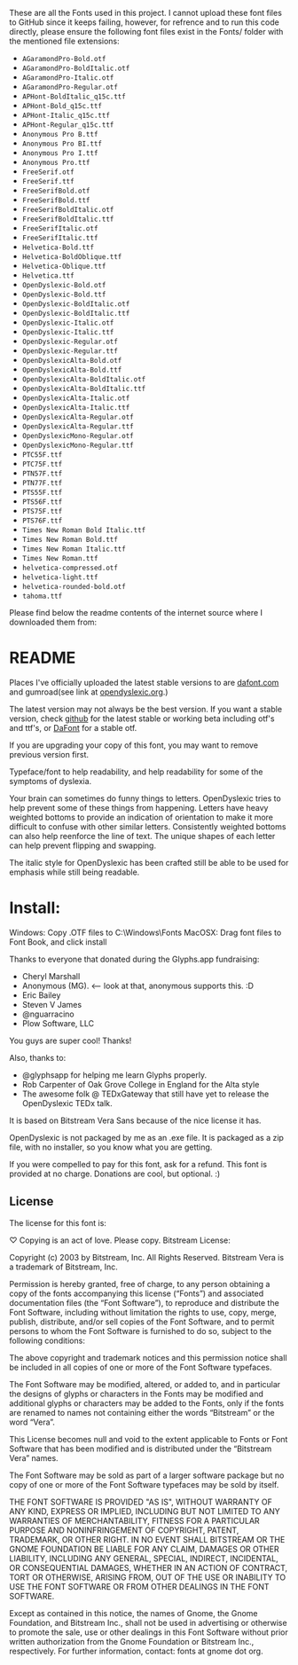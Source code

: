 These are all the Fonts used in this project. I cannot upload these font files to GitHub since it keeps failing, however, for refrence and to run this code directly, please ensure the following font files exist in the Fonts/ folder with the mentioned file extensions:
- `AGaramondPro-Bold.otf`
- `AGaramondPro-BoldItalic.otf`
- `AGaramondPro-Italic.otf`
- `AGaramondPro-Regular.otf`
- `APHont-BoldItalic_q15c.ttf`
- `APHont-Bold_q15c.ttf`
- `APHont-Italic_q15c.ttf`
- `APHont-Regular_q15c.ttf`
- `Anonymous Pro B.ttf`
- `Anonymous Pro BI.ttf`
- `Anonymous Pro I.ttf`
- `Anonymous Pro.ttf`
- `FreeSerif.otf`
- `FreeSerif.ttf`
- `FreeSerifBold.otf`
- `FreeSerifBold.ttf`
- `FreeSerifBoldItalic.otf`
- `FreeSerifBoldItalic.ttf`
- `FreeSerifItalic.otf`
- `FreeSerifItalic.ttf`
- `Helvetica-Bold.ttf`
- `Helvetica-BoldOblique.ttf`
- `Helvetica-Oblique.ttf`
- `Helvetica.ttf`
- `OpenDyslexic-Bold.otf`
- `OpenDyslexic-Bold.ttf`
- `OpenDyslexic-BoldItalic.otf`
- `OpenDyslexic-BoldItalic.ttf`
- `OpenDyslexic-Italic.otf`
- `OpenDyslexic-Italic.ttf`
- `OpenDyslexic-Regular.otf`
- `OpenDyslexic-Regular.ttf`
- `OpenDyslexicAlta-Bold.otf`
- `OpenDyslexicAlta-Bold.ttf`
- `OpenDyslexicAlta-BoldItalic.otf`
- `OpenDyslexicAlta-BoldItalic.ttf`
- `OpenDyslexicAlta-Italic.otf`
- `OpenDyslexicAlta-Italic.ttf`
- `OpenDyslexicAlta-Regular.otf`
- `OpenDyslexicAlta-Regular.ttf`
- `OpenDyslexicMono-Regular.otf`
- `OpenDyslexicMono-Regular.ttf`
- `PTC55F.ttf`
- `PTC75F.ttf`
- `PTN57F.ttf`
- `PTN77F.ttf`
- `PTS55F.ttf`
- `PTS56F.ttf`
- `PTS75F.ttf`
- `PTS76F.ttf`
- `Times New Roman Bold Italic.ttf`
- `Times New Roman Bold.ttf`
- `Times New Roman Italic.ttf`
- `Times New Roman.ttf`
- `helvetica-compressed.otf`
- `helvetica-light.ttf`
- `helvetica-rounded-bold.otf`
- `tahoma.ttf`


Please find below the readme contents of the internet source where I downloaded them from:

README
======

Places I've officially uploaded the latest stable versions to are [dafont.com](http://dafont.com/open-dyslexic.font) and gumroad(see link at [opendyslexic.org](http://opendyslexic.org).)

The latest version may not always be the best version. If you want a stable version, check [github](https://github.com/antijingoist/open-dyslexic/tags) for the latest stable or working beta including otf's and ttf's, or [DaFont](http://dafont.com/open-dyslexic.font) for a stable otf.

If you are upgrading your copy of this font, you may want to remove previous version first. 

Typeface/font to help readability, and help readability for some of the symptoms of dyslexia.

Your brain can sometimes do funny things to letters. OpenDyslexic tries to help prevent some of these things from happening. Letters have heavy weighted bottoms to provide an indication of orientation to make it more difficult to confuse with other similar letters. Consistently weighted bottoms can also help reenforce the line of text. The unique shapes of each letter can help prevent flipping and swapping.

The italic style for OpenDyslexic has been crafted still be able to be used for emphasis while still being readable. 

Install:
========
Windows: Copy .OTF files to C:\Windows\Fonts
MacOSX: Drag font files to Font Book, and click install



Thanks to everyone that donated during the Glyphs.app fundraising:

- Cheryl Marshall
- Anonymous (MG). <-- look at that, anonymous supports this. :D 
- Eric Bailey
- Steven V James
- @nguarracino
- Plow Software, LLC

You guys are super cool! Thanks!

Also, thanks to:
- @glyphsapp for helping me learn Glyphs properly. 
- Rob Carpenter of Oak Grove College in England for the Alta style
- The awesome folk @ TEDxGateway that still have yet to release the OpenDyslexic TEDx talk.

It is based on Bitstream Vera Sans because of the nice license it has. 

OpenDyslexic is not packaged by me as an .exe file. It is packaged as a zip file, with no installer,  so you know what you are getting.

If you were compelled to pay for this font, ask for a refund. This font is provided at no charge. Donations are cool, but optional. :)

License
-------
The license for this font is: 

♡ Copying is an act of love. Please copy.
Bitstream License: 

Copyright (c) 2003 by Bitstream, Inc. All Rights Reserved. Bitstream Vera is a trademark of Bitstream, Inc. 

Permission is hereby granted, free of charge, to any person obtaining a copy of the fonts accompanying this license (“Fonts”) and associated documentation files (the “Font Software”), to reproduce and distribute the Font Software, including without limitation the rights to use, copy, merge, publish, distribute, and/or sell copies of the Font Software, and to permit persons to whom the Font Software is furnished to do so, subject to the following conditions: 

The above copyright and trademark notices and this permission notice shall be included in all copies of one or more of the Font Software typefaces.

The Font Software may be modified, altered, or added to, and in particular the designs of glyphs or characters in the Fonts may be modified and additional glyphs or characters may be added to the Fonts, only if the fonts are renamed to names not containing either the words “Bitstream” or the word “Vera”.

This License becomes null and void to the extent applicable to Fonts or Font Software that has been modified and is distributed under the “Bitstream Vera” names. 

The Font Software may be sold as part of a larger software package but no copy of one or more of the Font Software typefaces may be sold by itself. 

THE FONT SOFTWARE IS PROVIDED "AS IS", WITHOUT WARRANTY OF ANY KIND, EXPRESS OR IMPLIED, INCLUDING BUT NOT LIMITED TO ANY WARRANTIES OF MERCHANTABILITY, FITNESS FOR A PARTICULAR PURPOSE AND NONINFRINGEMENT OF COPYRIGHT, PATENT, TRADEMARK, OR OTHER RIGHT. IN NO EVENT SHALL BITSTREAM OR THE GNOME FOUNDATION BE LIABLE FOR ANY CLAIM, DAMAGES OR OTHER LIABILITY, INCLUDING ANY GENERAL, SPECIAL, INDIRECT, INCIDENTAL, OR CONSEQUENTIAL DAMAGES, WHETHER IN AN ACTION OF CONTRACT, TORT OR OTHERWISE, ARISING FROM, OUT OF THE USE OR INABILITY TO USE THE FONT SOFTWARE OR FROM OTHER DEALINGS IN THE FONT SOFTWARE. 

Except as contained in this notice, the names of Gnome, the Gnome Foundation, and Bitstream Inc., shall not be used in advertising or otherwise to promote the sale, use or other dealings in this Font Software without prior written authorization from the Gnome Foundation or Bitstream Inc., respectively. For further information, contact: fonts at gnome dot org. 
